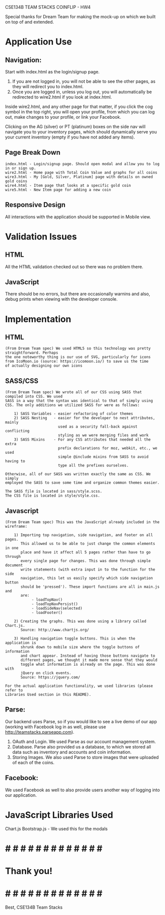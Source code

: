 CSE134B TEAM STACKS
COINFLIP - HW4

Special thanks for Dream Team for making the mock-up on which we built on top of
and extended.

# Application Use 

## Navigation:

Start with index.html as the login/signup page. 
1) If you are not logged in, you will not be able to see the other pages, as they will redirect you to index.html.
2) Once you are logged in, unless you log out, you will automatically be redirected to wire2.html if you look at index.html.

Inside wire2.html, and any other page for that matter, if you click the cog symbol in the top right, you will open your profile, from which you can log out, make changes to your profile, or link your Facebook.

Clicking on the AG (silver) or PT (platinum) boxes on the side nav will navigate you to your inventory pages, which should dynamically serve you your current inventory (empty if you have not added any items).

## Page Break Down
	index.html - Login/signup page. Should open modal and allow you to log in or sign up.
	wire2.html - Home page with Total Coin Value and graphs for all coins
	wire3.html - My [Gold, Silver, Platinum] page with details on owned gold coins
	wire4.html - Item page that looks at a specific gold coin
	wire5.html - New Item page for adding a new coin

## Responsive Design

All interactions with the application should be supported in Mobile view.

# Validation Issues	

## HTML

All the HTML validation checked out so there was no problem there.

## JavaScript

There should be no errors, but there are occasionally warnins and also, debug prints when viewing with the developer console.

# Implementation

## HTML
	(From Dream Team spec) We used HTML5 so this technology was pretty straightforward. Perhaps
	the one noteworthy thing is our use of SVG, particularly for icons
	from IcoMoon.io (source: https://icomoon.io/) to save us the time
	of actually designing our own icons

## SASS/CSS
	(From Dream Team spec) We wrote all of our CSS using SASS that compiled into CSS. We used 
	SASS in a way that the syntax was identical to that of simply using
	CSS. The only additions we utilized SASS for were as follows:

		1) SASS Variables - easier refactoring of color themes
		2) SASS Nesting   - easier for the developer to nest attributes, mainly
			                used as a security fall-back against conflicting 
			                styling as we were merging files and work
		3) SASS Mixins    - For any CSS attributes that needed all the extra
		                    prefix declarations for moz, webkit, etc., we used
		                    simple @include mixins from SASS to avoid having to
		                    type all the prefixes ourselves.

    Otherwise, all of our SASS was written exactly the same as CSS. We simply
    employed the SASS to save some time and organize common themes easier. 

    The SASS file is located in sass/style.scss.
    The CSS file is located in style/style.css.


## Javascript
	(From Dream Team spec) This was the JavaScript already included in the wireframe:

		1) Importing top navigation, side navigation, and footer on all pages.
		   This allowed us to be able to just change the common elements in one 
		   place and have it affect all 5 pages rather than have to go through 
		   every single page for changes. This was done through simple document
		   write statements (with extra input in to the function for the side
		   navigation, this let us easily specify which side navigation button
		   should be 'pressed'). These import functions are all in main.js and
		   are:
		   		- loadTopNav()
		   		- loadTopNavPersist()
		   		- loadSideNav(selected)
		   		- loadFooter()

		2) Creating the graphs. This was done using a library called Chart.js.
		   Source: http://www.chartjs.org/

		3) Handling navigation toggle buttons. This is when the application is 
		   shrunk down to mobile size where the toggle buttons of information
		   and chart appear. Instead of having those buttons navigate to
		   different pages, we thought it made more sense that they would 
		   toggle what information is already on the page. This was done with
		   jQuery on click events. 
		   Source: https://jquery.com/

	For the actual application functionality, we used libraries (please refer to 
	Libraries Used section in this README).


## Parse:

Our backend uses Parse, so if you would like to see a live demo of our app (working with Facebook log in as well, please use http://teamstacks.parseapp.com).

1) OAuth and Login. We used Parse as our account management system.
2) Database. Parse also provided us a database, to which we stored all data such as inventory and accounts and coin information.
3) Storing Images. We also used Parse to store images that were uploaded of each of the coins.

## Facebook:

We used Facebook as well to also provide users another way of logging into our application.

# JavaScript Libraries Used

Chart.js
Bootstrap.js - We used this for the modals

# # # # # # # # # # # # # # # 
#        Thank you!         #
# # # # # # # # # # # # # # #

Best,
CSE134B Team Stacks


